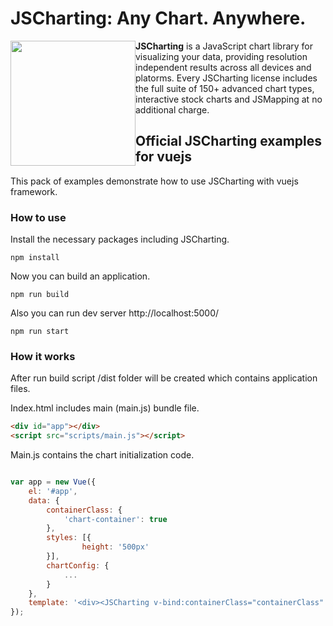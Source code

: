 # JSCharting: Any Chart. Anywhere.

<a href="https://jscharting.com"><img src="https://jscharting.com/images/logo_short.svg" style="margin:0px" align="left" hspace="10" vspace="6" width="200" ></a>

**JSCharting** is a JavaScript chart library for visualizing your data, providing resolution 
independent results across all devices and platorms. Every JSCharting license includes the 
full suite of 150+ advanced chart types, interactive stock charts and JSMapping at no additional charge.

## Official JSCharting examples for vuejs

This pack of examples demonstrate how to use JSCharting with vuejs framework.

### How to use

Install the necessary packages including JSCharting.

```console
npm install
```

Now you can build an application.

```console
npm run build
```

Also you can run dev server http://localhost:5000/

```console
npm run start
```

### How it works

After run build script /dist folder will be created which contains application files.

Index.html includes main (main.js) bundle file.

```html
<div id="app"></div>
<script src="scripts/main.js"></script>
```

Main.js contains the chart initialization code.

```javascript

var app = new Vue({
	el: '#app',
	data: {
		containerClass: {
			'chart-container': true
		},
		styles: [{
				height: '500px'
		}],
		chartConfig: {
			...
		}
	},
	template: '<div><JSCharting v-bind:containerClass="containerClass" v-bind:config="chartConfig" v-bind:styles="styles"></JSCharting></div>'
});

```
